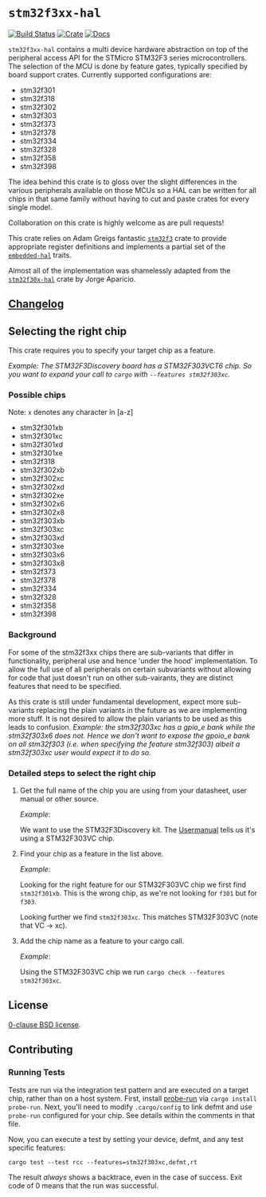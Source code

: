 # `stm32f3xx-hal`

[![Build Status](https://github.com/stm32-rs/stm32f3xx-hal/workflows/CI/badge.svg)](https://github.com/stm32-rs/stm32f3xx-hal/actions)
[![Crate](https://img.shields.io/crates/v/stm32f3xx-hal.svg)](https://crates.io/crates/stm32f3xx-hal)
[![Docs](https://docs.rs/stm32f3xx-hal/badge.svg)](https://docs.rs/stm32f3xx-hal)

`stm32f3xx-hal` contains a multi device hardware abstraction on top of the
peripheral access API for the STMicro STM32F3 series microcontrollers. The
selection of the MCU is done by feature gates, typically specified by board
support crates. Currently supported configurations are:

* stm32f301
* stm32f318
* stm32f302
* stm32f303
* stm32f373
* stm32f378
* stm32f334
* stm32f328
* stm32f358
* stm32f398

The idea behind this crate is to gloss over the slight differences in the
various peripherals available on those MCUs so a HAL can be written for all
chips in that same family without having to cut and paste crates for every
single model.

Collaboration on this crate is highly welcome as are pull requests!

This crate relies on Adam Greigs fantastic [`stm32f3`][] crate to provide
appropriate register definitions and implements a partial set of the
[`embedded-hal`][] traits.

Almost all of the implementation was shamelessly adapted from the
[`stm32f30x-hal`][] crate by Jorge Aparicio.

[`stm32f3`]: https://crates.io/crates/stm32f3
[`stm32f30x-hal`]: https://github.com/japaric/stm32f30x-hal
[`embedded-hal`]: https://github.com/japaric/embedded-hal

## [Changelog](CHANGELOG.md)

## Selecting the right chip

This crate requires you to specify your target chip as a feature.

*Example: The STM32F3Discovery board has a STM32F303VCT6 chip.
So you want to expand your call to `cargo` with `--features stm32f303xc`.*

### Possible chips

[comment]: # (Any changes here should be mirrored in src/lib.rs)

Note: `x` denotes any character in [a-z]

* stm32f301xb
* stm32f301xc
* stm32f301xd
* stm32f301xe
* stm32f318
* stm32f302xb
* stm32f302xc
* stm32f302xd
* stm32f302xe
* stm32f302x6
* stm32f302x8
* stm32f303xb
* stm32f303xc
* stm32f303xd
* stm32f303xe
* stm32f303x6
* stm32f303x8
* stm32f373
* stm32f378
* stm32f334
* stm32f328
* stm32f358
* stm32f398

### Background

For some of the stm32f3xx chips there are sub-variants that differ in
functionality, peripheral use and hence 'under the hood' implementation.  To
allow the full use of all peripherals on certain subvariants without
allowing for code that just doesn't run on other sub-vairants, they are
distinct features that need to be specified.

As this crate is still under fundamental development, expect more
sub-variants replacing the plain variants in the future as we are
implementing more stuff.  It is not desired to allow the plain variants to
be used as this leads to confusion.
*Example: the stm32f303xc has a gpio_e bank while the stm32f303x6 does
not. Hence we don't want to expose the gpoio_e bank on all stm32f303 (i.e.
when specifying the feature stm32f303) albeit a stm32f303xc user would
expect it to do so.*

### Detailed steps to select the right chip

1. Get the full name of the chip you are using from your datasheet, user manual
   or other source.

   _Example_:

   We want to use the STM32F3Discovery kit.
   The [Usermanual][] tells us it's using a STM32F303VC chip.

2. Find your chip as a feature in the list above.

   _Example_:

   Looking for the right feature for our STM32F303VC chip we first find
   `stm32f301xb`. This is the wrong chip, as we're not looking for `f301` but
   for `f303`.

   Looking further we find `stm32f303xc`. This matches STM32F303VC
   (note that VC → xc).

3. Add the chip name as a feature to your cargo call.

    _Example_:

    Using the STM32F303VC chip we run `cargo check --features stm32f303xc`.

[Usermanual]: https://www.st.com/content/ccc/resource/technical/document/user_manual/8a/56/97/63/8d/56/41/73/DM00063382.pdf/files/DM00063382.pdf/jcr:content/translations/en.DM00063382.pdf

## License

[0-clause BSD license](LICENSE-0BSD.txt).

## Contributing

### Running Tests

Tests are run via the integration test pattern and are executed on a target chip, rather than on a host system.
First, install [probe-run](https://crates.io/crates/probe-run) via `cargo install probe-run`.
Next, you'll need to modify `.cargo/config` to link defmt and use `probe-run` configured for your chip.
See details within the comments in that file.

Now, you can execute a test by setting your device, defmt, and any test specific features:

```
cargo test --test rcc --features=stm32f303xc,defmt,rt
```

The result _always_ shows a backtrace, even in the case of success.
Exit code of 0 means that the run was successful.
